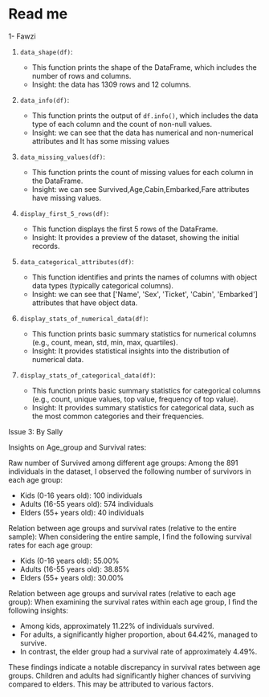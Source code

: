 # Read me 
1- Fawzi

1. `data_shape(df)`:
   - This function prints the shape of the DataFrame, which includes the number of rows and columns.
   - Insight: the data has 1309  rows and  12  columns.

2. `data_info(df)`:
   - This function prints the output of `df.info()`, which includes the data type of each column and the count of non-null values.
   - Insight: we can see that the data has numerical and non-numerical attributes and It has some missing values 

3. `data_missing_values(df)`:
   - This function prints the count of missing values for each column in the DataFrame.
   - Insight: we can see Survived,Age,Cabin,Embarked,Fare attributes have missing values.

4. `display_first_5_rows(df)`:
   - This function displays the first 5 rows of the DataFrame.
   - Insight: It provides a preview of the dataset, showing the initial records.

5. `data_categorical_attributes(df)`:
   - This function identifies and prints the names of columns with object data types (typically categorical columns).
   - Insight: we can see that ['Name', 'Sex', 'Ticket', 'Cabin', 'Embarked'] attributes that have object data.

6. `display_stats_of_numerical_data(df)`:
   - This function prints basic summary statistics for numerical columns (e.g., count, mean, std, min, max, quartiles).
   - Insight: It provides statistical insights into the distribution of numerical data.

7. `display_stats_of_categorical_data(df)`:
   - This function prints basic summary statistics for categorical columns (e.g., count, unique values, top value, frequency of top value).
   - Insight: It provides summary statistics for categorical data, such as the most common categories and their frequencies.


Issue 3: By Sally

Insights on Age_group and Survival rates:

Raw number of Survived among different age groups:
Among the 891 individuals in the dataset, I observed the following number of survivors in each age group:
  * Kids (0-16 years old): 100 individuals
  * Adults (16-55 years old): 574 individuals
  * Elders (55+ years old): 40 individuals

Relation between age groups and survival rates (relative to the entire sample):
When considering the entire sample, I find the following survival rates for each age group:
  * Kids (0-16 years old): 55.00%
  * Adults (16-55 years old): 38.85%
  * Elders (55+ years old): 30.00%

Relation between age groups and survival rates (relative to each age group):
When examining the survival rates within each age group, I find the following insights:
  * Among kids, approximately 11.22% of individuals survived.
  * For adults, a significantly higher proportion, about 64.42%, managed to survive.
  * In contrast, the elder group had a survival rate of approximately 4.49%.

These findings indicate a notable discrepancy in survival rates between age groups. Children and adults had significantly higher chances of surviving compared to elders. This may be attributed to various factors.
